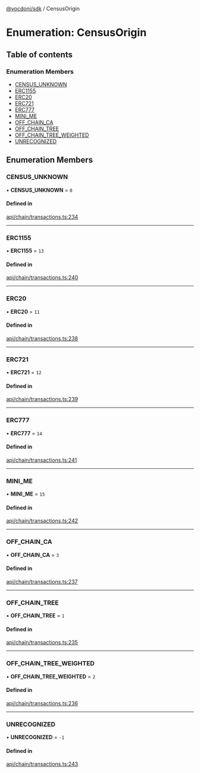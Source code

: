 [@vocdoni/sdk](/sdk) / CensusOrigin

# Enumeration: CensusOrigin

## Table of contents

### Enumeration Members

- [CENSUS\_UNKNOWN](CensusOrigin.md#census_unknown)
- [ERC1155](CensusOrigin#erc1155)
- [ERC20](CensusOrigin#erc20)
- [ERC721](CensusOrigin#erc721)
- [ERC777](CensusOrigin#erc777)
- [MINI\_ME](CensusOrigin.md#mini_me)
- [OFF\_CHAIN\_CA](CensusOrigin.md#off_chain_ca)
- [OFF\_CHAIN\_TREE](CensusOrigin.md#off_chain_tree)
- [OFF\_CHAIN\_TREE\_WEIGHTED](CensusOrigin.md#off_chain_tree_weighted)
- [UNRECOGNIZED](CensusOrigin#unrecognized)

## Enumeration Members

### CENSUS\_UNKNOWN

• **CENSUS\_UNKNOWN** = ``0``

#### Defined in

[api/chain/transactions.ts:234](https://github.com/vocdoni/vocdoni-sdk/blob/c61694d51d7ca609cdc86440f23c7a75ea39ea5b/src/api/chain/transactions.ts#L234)

___

### ERC1155

• **ERC1155** = ``13``

#### Defined in

[api/chain/transactions.ts:240](https://github.com/vocdoni/vocdoni-sdk/blob/c61694d51d7ca609cdc86440f23c7a75ea39ea5b/src/api/chain/transactions.ts#L240)

___

### ERC20

• **ERC20** = ``11``

#### Defined in

[api/chain/transactions.ts:238](https://github.com/vocdoni/vocdoni-sdk/blob/c61694d51d7ca609cdc86440f23c7a75ea39ea5b/src/api/chain/transactions.ts#L238)

___

### ERC721

• **ERC721** = ``12``

#### Defined in

[api/chain/transactions.ts:239](https://github.com/vocdoni/vocdoni-sdk/blob/c61694d51d7ca609cdc86440f23c7a75ea39ea5b/src/api/chain/transactions.ts#L239)

___

### ERC777

• **ERC777** = ``14``

#### Defined in

[api/chain/transactions.ts:241](https://github.com/vocdoni/vocdoni-sdk/blob/c61694d51d7ca609cdc86440f23c7a75ea39ea5b/src/api/chain/transactions.ts#L241)

___

### MINI\_ME

• **MINI\_ME** = ``15``

#### Defined in

[api/chain/transactions.ts:242](https://github.com/vocdoni/vocdoni-sdk/blob/c61694d51d7ca609cdc86440f23c7a75ea39ea5b/src/api/chain/transactions.ts#L242)

___

### OFF\_CHAIN\_CA

• **OFF\_CHAIN\_CA** = ``3``

#### Defined in

[api/chain/transactions.ts:237](https://github.com/vocdoni/vocdoni-sdk/blob/c61694d51d7ca609cdc86440f23c7a75ea39ea5b/src/api/chain/transactions.ts#L237)

___

### OFF\_CHAIN\_TREE

• **OFF\_CHAIN\_TREE** = ``1``

#### Defined in

[api/chain/transactions.ts:235](https://github.com/vocdoni/vocdoni-sdk/blob/c61694d51d7ca609cdc86440f23c7a75ea39ea5b/src/api/chain/transactions.ts#L235)

___

### OFF\_CHAIN\_TREE\_WEIGHTED

• **OFF\_CHAIN\_TREE\_WEIGHTED** = ``2``

#### Defined in

[api/chain/transactions.ts:236](https://github.com/vocdoni/vocdoni-sdk/blob/c61694d51d7ca609cdc86440f23c7a75ea39ea5b/src/api/chain/transactions.ts#L236)

___

### UNRECOGNIZED

• **UNRECOGNIZED** = ``-1``

#### Defined in

[api/chain/transactions.ts:243](https://github.com/vocdoni/vocdoni-sdk/blob/c61694d51d7ca609cdc86440f23c7a75ea39ea5b/src/api/chain/transactions.ts#L243)
